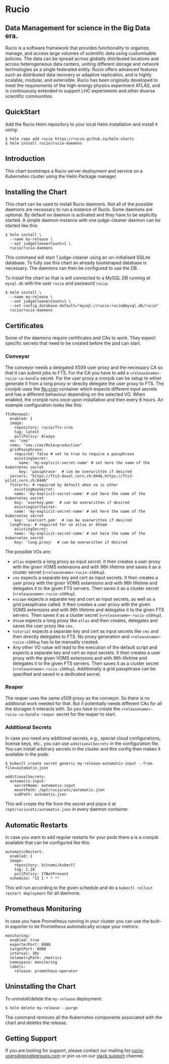 # Rucio

##  Data Management for science in the Big Data era.

Rucio is a software framework that provides functionality to organize, manage, and access large volumes of scientific data using customisable policies. The data can be spread across globally distributed locations and across heterogeneous data centers, uniting different storage and network technologies as a single federated entity. Rucio offers advanced features such as distributed data recovery or adaptive replication, and is highly scalable, modular, and extensible. Rucio has been originally developed to meet the requirements of the high-energy physics experiment ATLAS, and is continuously extended to support LHC experiments and other diverse scientific communities.

## QuickStart

Add the Rucio Helm repository to your local Helm installation and install it using:

    $ helm repo add rucio https://rucio.github.io/helm-charts
    $ helm install rucio/rucio-daemons

## Introduction

This chart bootstraps a Rucio server deployment and service on a Kubernetes cluster using the Helm Package manager.

## Installing the Chart

This chart can be used to install Rucio daemons. Not all of the possible daemons are necessary to run a instance of Rucio. Some daemons are optional. By default no daemon is activated and they have to be explicitly started. A simple daemon instance with one judge-cleaner daemon can be started like this:

    $ helm install \
      --name my-release \
      --set judgeCleanerCount=1 \
      rucio/rucio-daemons

This command will start 1 judge-cleaner using an un-initialised SQLite database. To fully use this chart an already bootstraped database is necessary. The daemons can then be configured to use the DB.

To install the chart so that is will connected to a MySQL DB running at `mysql.db` with the user `rucio` and password `rucio`:

    $ helm install \
      --name my-release \
      --set judgeCleanerCount=1 \
      --set config.database.default="mysql://rucio:rucio@mysql.db/rucio"
      rucio/rucio-daemons

## Certificates

Some of the daemons require certificates and CAs to work. They expect specific secrets that need to be created before the pod can start.

### Conveyor

The conveyor needs a delegated X509 user proxy and the necessary CA so that it can submit jobs to FTS. For the CA you have to add a `<releasename>-rucio-ca-bundle` secret. For the user proxy a cronjob can be setup to either generate it from a long proxy or directly delegate the user proxy to FTS. The cronjob uses the [fts-cron](https://github.com/rucio/containers/tree/master/fts-cron) container which expects different input secrets and has a different behaviour depending on the selected VO. When enabled, the cronjob runs once upon installation and then every 6 hours. An example configuration looks like this:

    ftsRenewal:
      enabled: 1
      image:
        repository: rucio/fts-cron
        tag: latest
        pullPolicy: Always
      vo: "cms"
      voms: "cms:/cms/Role=production"
      gridPassphrase:
        required: false # set to true to require a passphrase
        existingSecret:
          name: 'my-explicit-secret-name' # set here the name of the kubernetes secret
          key: 'passphrase'  # can be overwritten if desired
      servers: "https://fts3-devel.cern.ch:8446,https://fts3-pilot.cern.ch:8446"
      ftsCerts: # required by default when vo is other
        existingKeySecret:
        name: 'my-explicit-secret-name' # set here the name of the kubernetes secret
        key: 'userkey.pem'  # can be overwritten if desired
        existingCertSecret:
        name: 'my-explicit-secret-name' # set here the name of the kubernetes secret
        key: 'usercert.pem'  # can be overwritten if desired
      longProxy: # required for vo atlas or dteam
        existingSecret:
        name: 'my-explicit-secret-name' # set here the name of the kubernetes secret
        key: 'long.proxy'  # can be overwritten if desired

The possible VOs are:

- `atlas` expects a long proxy as input secret. It then creates a user proxy with the given VOMS extensions and with 96h lifetime and saves it as a cluster secret (`<releasename>-rucio-x509up`).
- `cms` expects a separate key and cert as input secrets. It then creates a user proxy with the given VOMS extensions and with 96h lifetime and delegates it to the given FTS servers. Then saves it as a cluster secret (`<releasename>-rucio-x509up`).
- `escape` expects a separate key and cert as input secrets, as well as a grid passphrase called. It then creates a user proxy with the given VOMS extensions and with 96h lifetime and delegates it to the given FTS servers. Then saves it as a cluster secret (`<releasename>-rucio-x509up`).
- `dteam` expects a long proxy like `atlas` and then creates, delegates and saves the user proxy like `cms`.
- `tutorial` expects a separate key and cert as input secrets like `cms` and then directly delegates to FTS. No proxy generation and `<releasename>-rucio-x509up` has to be manually created.
- Any other VO value will lead to the execution of the default script and expects a separate key and cert as input secrets. It then creates a user proxy with the given VOMS extensions and with 96h lifetime and delegates it to the given FTS servers. Then saves it as a cluster secret (`<releasename>-rucio-x509up`). Additionally a grid passphrase can be specified and saved in a dedicated secret.

### Reaper

The reaper uses the same x509 proxy as the conveyor. So there is no additional work needed for that. But it potentially needs different CAs for all the storages it interacts with. So you have to create the `<releasename>-rucio-ca-bundle-reaper` secret for the reaper to start.

### Additional Secrets

In case you need any additional secrets, e.g., special cloud configurations, license keys, etc., you can use `additionalSecrets` in the configuration file. You can install arbitrary secrets in the cluster and this config then makes it available in the pods:

    $ kubectl create secret generic my-release-automatix-input --from-file=automatix.json

    additionalSecrets:
      automatix-input:
        secretName: automatix-input
        mountPath: /opt/rucio/etc/automatix.json
        subPath: automatix.json

This will create the file from the secret and place it at `/opt/rucio/etc/automatix.json` in every daemon container.

## Automatic Restarts

In case you want to add regular restarts for your pods there a is a cronjob available that can be configured like this:

    automaticRestart:
      enabled: 1
      image:
        repository: bitnami/kubectl
        tag: 1.18
        pullPolicy: IfNotPresent
      schedule: "15 1 * * *"

This will run according to the given schedule and do a `kubectl rollout restart deployment` for all daemons.

## Prometheus Monitoring

In case you have Prometheus running in your cluster you can use the built-in exporter to let Prometheus automatically scrape your metrics:

    monitoring:
      enabled: true
      exporterPort: 8080
      targetPort: 8080
      interval: 30s
      telemetryPath: /metrics
      namespace: monitoring
      labels:
        release: prometheus-operator

## Uninstalling the Chart

To uninstall/delete the `my-release` deployment:

    $ helm delete my-release --purge

The command removes all the Kubernetes components associated with the chart and deletes the release.

## Getting Support

If you are looking for support, please contact our mailing list rucio-users@googlegroups.com
or join us on our [slack support](<https://rucio.slack.com/messages/#support>) channel.
